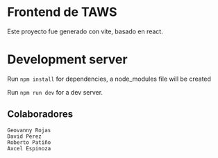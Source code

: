 # Frontend de TAWS

Este proyecto fue generado con vite, basado en react.

# Development server
Run `npm install` for dependencies, a node_modules file will be created

Run `npm run dev` for a dev server.

## Colaboradores

```
Geovanny Rojas
David Perez
Roberto Patiño
Axcel Espinoza
```
